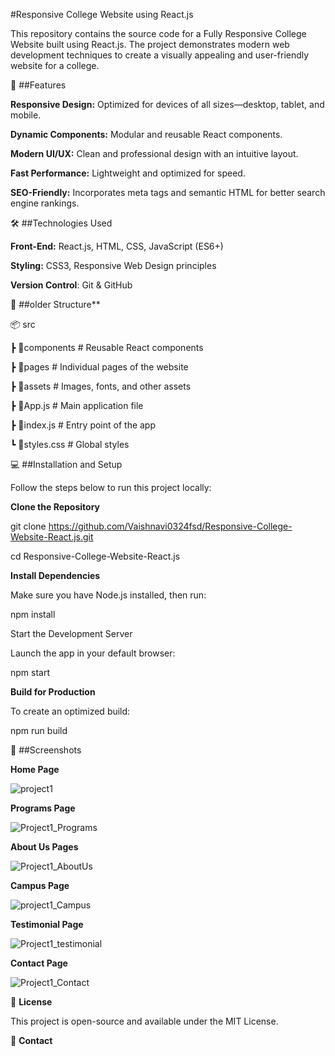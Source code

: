 #Responsive College Website using React.js

This repository contains the source code for a Fully Responsive College Website built using React.js. The project demonstrates modern web development techniques to create a visually appealing and user-friendly website for a college.


🚀 ##Features

**Responsive Design:** Optimized for devices of all sizes—desktop, tablet, and mobile.

**Dynamic Components:** Modular and reusable React components.

**Modern UI/UX:** Clean and professional design with an intuitive layout.

**Fast Performance:** Lightweight and optimized for speed.

**SEO-Friendly:** Incorporates meta tags and semantic HTML for better search engine rankings.


🛠️ ##Technologies Used

**Front-End:** React.js, HTML, CSS, JavaScript (ES6+)

**Styling:** CSS3, Responsive Web Design principles

**Version Control**: Git & GitHub


📂 ##older Structure**

📦 src

 ┣ 📂components       # Reusable React components
 
 ┣ 📂pages            # Individual pages of the website
 
 ┣ 📂assets           # Images, fonts, and other assets
 
 ┣ 📜App.js           # Main application file
 
 ┣ 📜index.js         # Entry point of the app
 
 ┗ 📜styles.css       # Global styles

 
💻 ##Installation and Setup

Follow the steps below to run this project locally:

**Clone the Repository**

git clone https://github.com/Vaishnavi0324fsd/Responsive-College-Website-React.js.git

cd Responsive-College-Website-React.js

**Install Dependencies**

Make sure you have Node.js installed, then run:

npm install

Start the Development Server

Launch the app in your default browser:

npm start

**Build for Production**

To create an optimized build:

npm run build

📸 ##Screenshots

**Home Page**

![project1](https://github.com/user-attachments/assets/53ada852-56c3-4d66-9d52-5c7641e6c029)

**Programs Page**

![Project1_Programs](https://github.com/user-attachments/assets/87797db0-df34-40ef-8be3-c136c2635855)

**About Us Pages**

![Project1_AboutUs](https://github.com/user-attachments/assets/32a1fb94-8a04-4aca-9165-cf150c6a9a79)

**Campus Page**

![project1_Campus](https://github.com/user-attachments/assets/3a90249f-aeaf-4f19-8c3f-699fbcf99f28)

**Testimonial Page**

![Project1_testimonial](https://github.com/user-attachments/assets/af4e46b7-3989-4c40-996c-e3b549d2dbf4)

**Contact Page**

![Project1_Contact](https://github.com/user-attachments/assets/514656c9-759d-4445-9195-665817990921)


📝 **License**

This project is open-source and available under the MIT License.


📧 **Contact**



